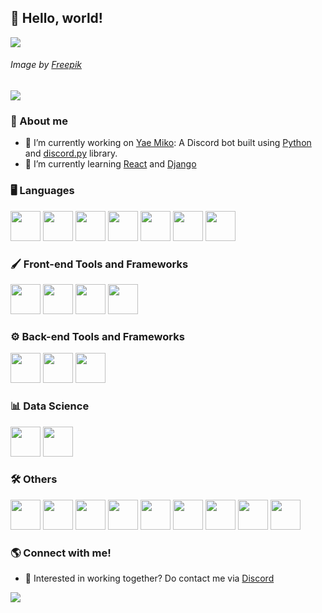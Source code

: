 <h2>👋 Hello, world!</h2>
<img src="https://i.imgur.com/fNfM5B8.png" />
<h6>Image by <a href="https://www.freepik.com/free-vector/flat-adventure-background-design_16861700.htm#query=purple%20mountain&position=25&from_view=keyword&track=ais">Freepik</a></h6> 
<img src="https://user-images.githubusercontent.com/73097560/115834477-dbab4500-a447-11eb-908a-139a6edaec5c.gif" />
<h3>👥 About me</h3>
<ul>
  <li>🔭 I’m currently working on <a href="https://github.com/cxrvxxxx/yae-miko">Yae Miko</a>: A Discord bot built using <a href="https://www.python.org/">Python</a> and <a href="https://github.com/Rapptz/discord.py">discord.py</a> library.</li>
  <li>🌱 I’m currently learning <a href="https://react.dev/">React</a> and <a href="https://www.djangoproject.com/">Django</a></li>
</ul>
<h3>🖥️ Languages</h3>
<span>
  <img src="https://cdn.jsdelivr.net/gh/devicons/devicon/icons/python/python-original.svg" height="48px" width="48px" />
  <img src="https://cdn.jsdelivr.net/gh/devicons/devicon/icons/java/java-original.svg" height="48px" width="48px" />
  <img src="https://cdn.jsdelivr.net/gh/devicons/devicon/icons/javascript/javascript-original.svg" height="48px" width="48px" />
  <img src="https://cdn.jsdelivr.net/gh/devicons/devicon/icons/c/c-original.svg" height="48px" width="48px" />
  <img src="https://cdn.jsdelivr.net/gh/devicons/devicon/icons/cplusplus/cplusplus-original.svg" height="48px" width="48px" />
  <img src="https://cdn.jsdelivr.net/gh/devicons/devicon/icons/php/php-original.svg" height="48px" width="48px" />
  <img src="https://cdn.jsdelivr.net/gh/devicons/devicon/icons/ruby/ruby-original.svg" height="48px" width="48px" />
</span>
<h3>🖌️ Front-end Tools and Frameworks</h3>
<span>
  <img src="https://cdn.jsdelivr.net/gh/devicons/devicon/icons/html5/html5-original.svg" height="48px" width="48px" />
  <img src="https://cdn.jsdelivr.net/gh/devicons/devicon/icons/css3/css3-original.svg"  height="48px" width="48px" />
  <img src="https://cdn.jsdelivr.net/gh/devicons/devicon/icons/bootstrap/bootstrap-original.svg" height="48px" width="48px" />
  <img src="https://cdn.jsdelivr.net/gh/devicons/devicon/icons/materialui/materialui-original.svg" height="48px" width="48px" />
</span>
<h3>⚙️ Back-end Tools and Frameworks</h3>
<span>
  <img src="https://cdn.jsdelivr.net/gh/devicons/devicon/icons/django/django-plain.svg" height="48px" width="48px" />
  <img src="https://cdn.jsdelivr.net/gh/devicons/devicon/icons/flask/flask-original.svg" height="48px" width="48px"  />
  <img src="https://cdn.jsdelivr.net/gh/devicons/devicon/icons/rails/rails-original-wordmark.svg" height="48px" width="48px" />
</span>
<h3>📊 Data Science</h3>
<span>
  <img src="https://cdn.jsdelivr.net/gh/devicons/devicon/icons/pandas/pandas-original-wordmark.svg" height="48px" width="48px" />
  <img src="https://cdn.jsdelivr.net/gh/devicons/devicon/icons/numpy/numpy-original.svg" height="48px" width="48px" />
</span>
<h3>🛠️ Others</h3>
<span>
  <img src="https://cdn.jsdelivr.net/gh/devicons/devicon/icons/mysql/mysql-original-wordmark.svg" height="48px" width="48px" />
  <img src="https://cdn.jsdelivr.net/gh/devicons/devicon/icons/sqlite/sqlite-original-wordmark.svg" height="48px" width="48px" />
  <img src="https://cdn.jsdelivr.net/gh/devicons/devicon/icons/bash/bash-original.svg" height="48px" width="48px" />
  <img src="https://cdn.jsdelivr.net/gh/devicons/devicon/icons/git/git-original.svg" height="48px" width="48px" />
  <img src="https://cdn.jsdelivr.net/gh/devicons/devicon/icons/linux/linux-original.svg" height="48px" width="48px" />
  <img src="https://cdn.jsdelivr.net/gh/devicons/devicon/icons/vscode/vscode-original.svg" height="48px" width="48px" />
  <img src="https://cdn.jsdelivr.net/gh/devicons/devicon/icons/atom/atom-original.svg" height="48px" width="48px" />
  <img src="https://cdn.jsdelivr.net/gh/devicons/devicon/icons/apache/apache-original.svg" height="48px" width="48px" />
  <img src="https://cdn.jsdelivr.net/gh/devicons/devicon/icons/androidstudio/androidstudio-original.svg" height="48px" width="48px" />
</span>

<h3>🌎 Connect with me!</h3>
<ul>
  <li>🤝 Interested in working together? Do contact me via <a href="https://discordapp.com/users/200034086444597248/">Discord</a></li>
</ul>
<img src="https://user-images.githubusercontent.com/73097560/115834477-dbab4500-a447-11eb-908a-139a6edaec5c.gif" />
